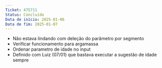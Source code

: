 ```yaml
---
Ticket: 475711
Status: Concluído
Data de início: 2025-01-06
Data de fim: 2025-01-07
---
```

- Não estava lindando com deleção do parâmetro por segmento
- Verificar funcionamento para argamassa
- Ordenar parametro de idade no input
- Definido com Luiz (07/01) que bastava executar a sugestão de idade sempre